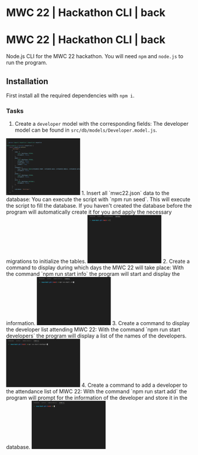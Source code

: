 # MWC 22 | Hackathon CLI | back

# MWC 22 | Hackathon CLI | back

Node.js CLI for the MWC 22 hackathon. You will need `npm` and `node.js` to run the program.

## Installation

First install all the required dependencies with `npm i`.

### Tasks

1. Create a `developer` model with the corresponding fields: The developer model can be found in `src/db/models/Developer.model.js`.
<img src="/resources/task1.png" width="200">
1. Insert all `mwc22.json` data to the database: You can execute the script with `npm run seed`. This will execute the script to fill the database. If you haven't created the database before the program will automatically create it for you and apply the necessary migrations to initialize the tables.
  <img src="/resources/task2.gif" width="200">
2. Create a command to display during which days the MWC 22 will take place: With the command `npm run start info` the program will start and display the information.
     <img src="/resources/task3.gif" width="200">
3. Create a command to display the developer list attending MWC 22: With the command `npm run start developers` the program will display a list of the names of the developers.
     <img src="/resources/task4.gif" width="200">
4. Create a command to add a developer to the attendance list of MWC 22: With the command `npm run start add` the program will prompt for the information of the developer and store it in the database.
     <img src="/resources/task5.gif" width="200">
